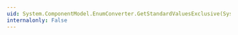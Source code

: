 ```yaml
---
uid: System.ComponentModel.EnumConverter.GetStandardValuesExclusive(System.ComponentModel.ITypeDescriptorContext)
internalonly: False
---
```

